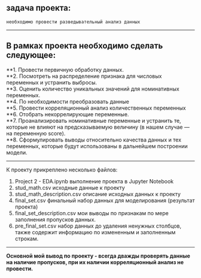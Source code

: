 ## задача проекта:
	необходимо провести разведывательный анализ данных 

__________________________________________________________________________________________________  

## В рамках проекта необходимо сделать следующее:

**1. Провести первичную обработку данных.  
**2. Посмотреть на распределение признака для числовых переменных и устранить выбросы.  
**3. Оценить количество уникальных значений для номинативных переменных.  
**4. По необходимости преобразовать данные  
**5. Провести корреляционный анализ количественных переменных  
**6. Отобрать некоррелирующие переменные.  
**7. Проанализировать номинативные переменные и устранить те, которые не влияют на предсказываемую величину (в нашем случае — на переменную score).  
**8. Сформулировать выводы относительно качества данных и тех переменных, которые будут использованы в дальнейшем построении модели.  

__________________________________________________________________________________________________  

К проекту прикреплено несколько файлов:

1. Project 2 - EDA.ipynb	выполнение проекта в Jupyter Notebook
2. stud_math.csv		исходные данные к проекту
3. stud_math_description.csv	описание исходных данных к проекту
4. final_set.csv		финальный набор данных для моделирования (результат проекта)
5. final_set_description.csv	мои выводы по признакам по мере заполнения пропусков данных.
6. pre_final_set.csv		набор данных до удаления ненужных столбцов, также содержит информацию по измененным и заполненным строкам.

__________________________________________________________________________________________________  

**Основной мой вывод по проекту - всегда дважды проверять данные на наличие пропусков, при их наличии корреляционный анализ не провести.** 
